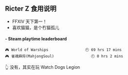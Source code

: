 ## Ricter Z 食用说明
- FFXIV 天下第一！
- 喜欢猫猫，是个冇猫孤儿

<!-- steam-box start -->
#### - Steam playtime leaderboard
```text
🎮 World of Warships                 🕘 69 hrs 17 mins
🎮 雀魂麻将(MahjongSoul)                 🕘 0 hrs 2 mins
```
<!-- Powered by https://github.com/YouEclipse/steam-box . -->
<!-- steam-box end -->
👆 没有，其实在玩 Watch Dogs Legion

